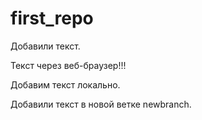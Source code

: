 ﻿# first_repo


Добавили текст.

Текст через веб-браузер!!!


Добавим текст локально.


Добавили текст в новой ветке newbranch.